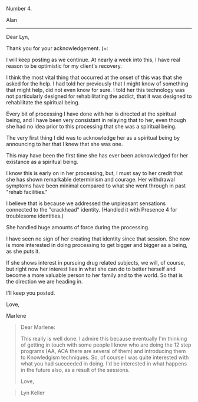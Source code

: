 
Number 4. 

Alan

---

Dear Lyn,

Thank you for your acknowledgement. (+: 

I will keep posting as we continue.  At nearly a week into this, I have
real reason to be optimistic for my client's recovery. 

I think the most vital thing that occurred at the onset of this was that
she asked for the help.  I had told her previously that I might know of
something that might help, did not even know for sure.  I told her this
technology was not particularly designed for rehabilitating the addict,
that it was designed to rehabilitate the spiritual being. 

Every bit of processing I have done with her is directed at the spiritual
being, and I have been very consistant in relaying that to her, even
though she had no idea prior to this processing that she was a spiritual
being. 

The very first thing I did was to acknowledge her as a spiritual being by
announcing to her that I knew that she was one. 

This may have been the first time she has ever been acknowledged for her
existance as a spiritual being. 

I know this is early on in her processing, but, I must say to her credit
that she has shown remarkable determinism and courage.  Her withdrawal
symptoms have been minimal compared to what she went through in past
"rehab facilities." 

I believe that is because we addressed the unpleasant sensations connected
to the "crackhead" identity.  (Handled it with Presence 4 for troublesome
identities.) 

She handled huge amounts of force during the processing. 

I have seen no sign of her creating that identity since that session.  She
now is more interested in doing processing to get bigger and bigger as a
being, as she puts it. 

If she shows interest in pursuing drug related subjects, we will, of
course, but right now her interest lies in what she can do to better
herself and become a more valuable person to her family and to the world. 
So that is the direction we are heading in. 

I'll keep you posted. 

Love,

Marlene

>  Dear Marlene:
>  
>  This really is well done.  I admire this because eventually I'm
>  thinking of getting in touch with some people I know who are doing the
>  12 step programs (AA, ACA there are several of them) and introducing
>  them to Knowledgism techniques.  So, of course I was quite interested
>  with what you had succeeded in doing.  I'd be interested in what happens
>  in the future also, as a result of the sessions.  
>  
>  Love,

>  Lyn Keller

